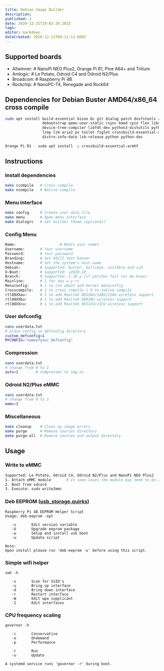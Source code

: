 ```yaml
---
title: Debian Image Builder
description: 
published: 1
date: 2020-12-21T19:02:28.202Z
tags: 
editor: markdown
dateCreated: 2020-12-21T09:11:13.668Z
---
```


## Supported boards


- Allwinner:      # NanoPi NEO Plus2, Orange Pi R1, Pine A64+ and Tritium
- Amlogic:        # Le Potato, Odroid C4 and Odroid N2/Plus
- Broadcom:       # Raspberry Pi 4B
- Rockchip:       # NanoPC-T4, Renegade and Rock64

## Dependencies for Debian Buster AMD64/x86_64 cross compile

```sh
sudo apt install build-essential bison bc git dialog patch dosfstools zip unzip qemu parted \ 
                 debootstrap qemu-user-static rsync kmod cpio flex libssl-dev libncurses5-dev \
                 device-tree-compiler libfdt-dev python3-distutils python3-dev swig fakeroot \
                 lzop lz4 aria2 pv toilet figlet crossbuild-essential-arm64 gcc-arm-none-eabi \
                 distro-info-data lsb-release python python-dev
                 
Orange Pi R1 - sudo apt install -y crossbuild-essential-armhf
```

## Instructions

### Install dependencies

```sh
make ccompile   # Cross compile
make ncompile   # Native compile
```

### Menu interface

```sh
make config     # Create user data file
make menu       # Open menu interface
make dialogrc   # Set builder theme (optional)
```
### Config Menu

```sh
Name:					 # Whats your name?
Username:       # Your username
Password:       # Your password
Branding:       # Set ASCII text banner
Hostname:       # Set the system's host name
Debian:         # Supported: buster, bullseye, unstable and sid
U-Boot:         # Supported: v2020.10
Branch:         # Supported: 5.10.y (if patches fail let me know)
Mainline:       # 1 for any x.y-rc
Menuconfig:     # 1 to run uboot and kernel menuconfig
Crosscompile:   # 1 to cross compile | 0 to native compile
rtl88XXau:      # 1 to add Realtek 8812AU/14AU/21AU wireless support
rtl88XXbu:      # 1 to add Realtek 88X2BU wireless support
rtl88XXcu:      # 1 to add Realtek 8811CU/21CU wireless support
```
### User defconfig
```sh
nano userdata.txt
# place config in defconfig directory
custom_defconfig=1
MYCONFIG="nameofyour_defconfig"
```
### Compression
```sh
nano userdata.txt
# change from 0 to 1
auto=1        # compresses to img.xz
```
### Odroid N2/Plus eMMC
```sh
nano userdata.txt
# change from 0 to 1
emmc=1
```
### Miscellaneous

```sh
make cleanup    # Clean up image errors
make purge      # Remove sources directory
make purge-all  # Remove sources and output directory
```

## Usage

### Write to eMMC

```sh
Supported: Le Potato, Odroid C4, Odroid N2/Plus and NanoPi NEO Plus2
1. Attach eMMC module       # In some cases the module may need to be attached after boot
2. Boot from sdcard
3. Execute: sudo write2mmc
```

### Deb EEPROM ([usb_storage.quirks](https://github.com/pyavitz/rpi-img-builder/issues/17))

```
Raspberry Pi 4B EEPROM Helper Script
Usage: deb-eeprom -opt

   -v       Edit version variable
   -U       Upgrade eeprom package
   -w       Setup and install usb boot
   -u       Update script

Note:
Upon install please run 'deb-eeprom -u' before using this script.
```
### Simple wifi helper
```
swh -h

   -s       Scan for SSID's
   -u       Bring up interface
   -d       Bring down interface
   -r       Restart interface
   -W       Edit wpa supplicant
   -I       Edit interfaces
```
### CPU frequency scaling
```
governor -h

   -c       Conservative
   -o       Ondemand
   -p       Performance

   -r       Run
   -u       Update
   
A systemd service runs 'governor -r' during boot.
```